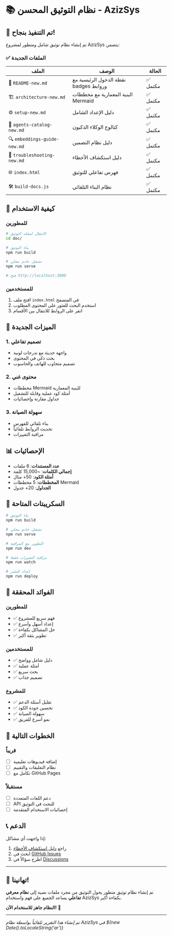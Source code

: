 # 📚 نظام التوثيق المحسن - AzizSys

## 🎉 تم التنفيذ بنجاح!

تم إنشاء نظام توثيق شامل ومتطور لمشروع AzizSys يتضمن:

### ✅ الملفات الجديدة

| الملف | الوصف | الحالة |
|-------|--------|--------|
| 📄 `README-new.md` | نقطة الدخول الرئيسية مع badges وروابط | ✅ مكتمل |
| 🏗️ `architecture-new.md` | البنية المعمارية مع مخططات Mermaid | ✅ مكتمل |
| ⚙️ `setup-new.md` | دليل الإعداد الشامل | ✅ مكتمل |
| 🤖 `agents-catalog-new.md` | كتالوج الوكلاء الذكيون | ✅ مكتمل |
| 🔍 `embeddings-guide-new.md` | دليل نظام التضمين | ✅ مكتمل |
| 🔧 `troubleshooting-new.md` | دليل استكشاف الأخطاء | ✅ مكتمل |
| 🌐 `index.html` | فهرس تفاعلي للتوثيق | ✅ مكتمل |
| 🛠️ `build-docs.js` | نظام البناء التلقائي | ✅ مكتمل |

## 🚀 كيفية الاستخدام

### للمطورين
```bash
# الانتقال لمجلد التوثيق
cd doc/

# بناء التوثيق
npm run build

# تشغيل خادم محلي
npm run serve

# فتح http://localhost:3000
```

### للمستخدمين
1. افتح ملف `index.html` في المتصفح
2. استخدم البحث للعثور على المحتوى المطلوب
3. انقر على الروابط للانتقال بين الأقسام

## 🎨 الميزات الجديدة

### 1. تصميم تفاعلي
- واجهة حديثة مع تدرجات لونية
- بحث ذكي في المحتوى
- تصميم متجاوب للهاتف والحاسوب

### 2. محتوى غني
- مخططات Mermaid للبنية المعمارية
- أمثلة كود عملية وقابلة للتشغيل
- جداول مقارنة وإحصائيات

### 3. سهولة الصيانة
- بناء تلقائي للفهرس
- تحديث الروابط تلقائياً
- مراقبة التغييرات

## 📊 الإحصائيات

- **عدد المستندات**: 6 ملفات
- **إجمالي الكلمات**: ~15,000 كلمة
- **أمثلة الكود**: 50+ مثال
- **المخططات**: 5 مخططات Mermaid
- **الجداول**: 20+ جدول

## 🔧 السكريبتات المتاحة

```bash
# بناء التوثيق
npm run build

# تشغيل خادم محلي
npm run serve

# التطوير مع المراقبة
npm run dev

# مراقبة التغييرات فقط
npm run watch

# إعداد للنشر
npm run deploy
```

## 🎯 الفوائد المحققة

### للمطورين
- ✅ فهم سريع للمشروع
- ✅ إعداد أسهل وأسرع
- ✅ حل المشاكل بكفاءة
- ✅ تطوير بثقة أكبر

### للمستخدمين
- ✅ دليل شامل وواضح
- ✅ أمثلة عملية
- ✅ بحث سريع
- ✅ تصميم جذاب

### للمشروع
- ✅ تقليل أسئلة الدعم
- ✅ تحسين جودة الكود
- ✅ سهولة الصيانة
- ✅ نمو أسرع للفريق

## 🚀 الخطوات التالية

### قريباً
- [ ] إضافة فيديوهات تعليمية
- [ ] نظام التعليقات والتقييم
- [ ] تكامل مع GitHub Pages

### مستقبلاً
- [ ] دعم اللغات المتعددة
- [ ] API للبحث في التوثيق
- [ ] إحصائيات الاستخدام المتقدمة

## 📞 الدعم

إذا واجهت أي مشاكل:
1. راجع [دليل استكشاف الأخطاء](troubleshooting-new.md)
2. ابحث في [GitHub Issues](https://github.com/azizsaif899/g-assistant/issues)
3. اطرح سؤالاً في [Discussions](https://github.com/azizsaif899/g-assistant/discussions)

---

## 🎉 تهانينا!

تم إنشاء نظام توثيق متطور يحول التوثيق من مجرد ملفات نصية إلى **نظام معرفي تفاعلي** يساعد الجميع على فهم واستخدام AzizSys بكفاءة أكبر.

**النظام جاهز للاستخدام الآن!** 🚀

---

*تم إنشاء هذا التقرير تلقائياً بواسطة نظام AzizSys في ${new Date().toLocaleString('ar')}*